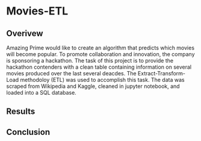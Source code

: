 # Movies-ETL

## Overivew

Amazing Prime would like to create an algorithm that predicts which movies will become popular. To promote collaboration and innovation, the company is sponsoring a hackathon. The task of this project is to provide the hackathon contenders with a clean table containing information on several movies produced over the last several deacdes. The Extract-Transform-Load methodoloy (ETL) was used to accomplish this task. The data was scraped from Wikipedia and Kaggle, cleaned in jupyter notebook, and loaded into a SQL database. 

## Results



## Conclusion
